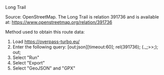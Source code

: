 Long Trail

Source: OpenStreetMap. The Long Trail is relation 391736 and is available at: https://www.openstreetmap.org/relation/391736

Method used to obtain this route data:

1. Load https://overpass-turbo.eu/
2. Enter the following query:
    [out:json][timeout:60];
    rel(391736);
    (._;>>;);
    out;
3. Select "Run"
4. Select "Export"
5. Select "GeoJSON" and "GPX"
